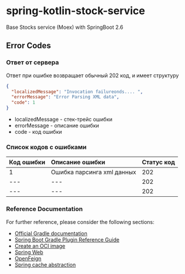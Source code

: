 # spring-kotlin-stock-service
Base Stocks service (Moex) with SpringBoot 2.6

## Error Codes
### Ответ от сервера
Ответ при ошибке возвращает обычный 202 код, и имеет структуру 
```json
{
  "localizedMessage": "Invocation failureonds.... ",
  "errorMessage": "Error Parsing XML data",
  "code": 1
}
```
- localizedMessage - стек-трейс ошибки
- errorMessage - описание ошибки
- code - код ошибки

### Список кодов с ошибками
| Код ошибки | Описание ошибки            | Статус код |
|:-----------|:---------------------------|:-----------|
| 1          | Ошибка парсинга xml данных | 202        |
| ---        | ---                        | 202        |
| ---        | ---                        | 202        |

### Reference Documentation
For further reference, please consider the following sections:

* [Official Gradle documentation](https://docs.gradle.org)
* [Spring Boot Gradle Plugin Reference Guide](https://docs.spring.io/spring-boot/docs/2.7.10/gradle-plugin/reference/html/)
* [Create an OCI image](https://docs.spring.io/spring-boot/docs/2.7.10/gradle-plugin/reference/html/#build-image)
* [Spring Web](https://docs.spring.io/spring-boot/docs/2.7.10/reference/htmlsingle/#web)
* [OpenFeign](https://docs.spring.io/spring-cloud-openfeign/docs/current/reference/html/)
* [Spring cache abstraction](https://docs.spring.io/spring-boot/docs/2.7.10/reference/htmlsingle/#io.caching)